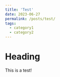 ```yaml
---
title: 'Test'
date: 2023-06-27
permalink: /posts/test/
tags:
  - category1
  - category2
---
```


Heading
===

This is a test!
